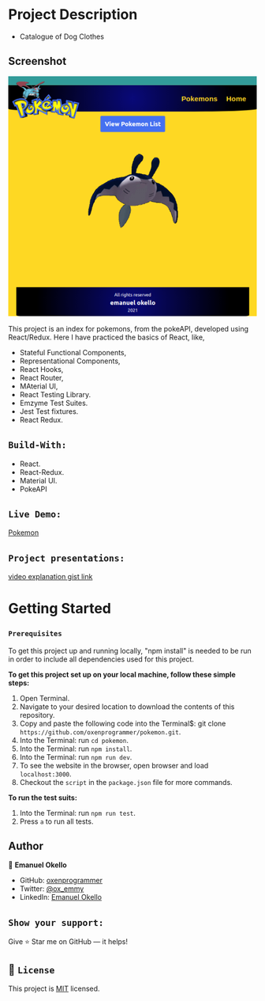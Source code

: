 # Project Description
- Catalogue of Dog Clothes

## Screenshot
![Screenshot](./Screenshoot.png)


This project is an index for pokemons, from the pokeAPI, developed using React/Redux. Here I have practiced the basics of React, like,

- Stateful Functional Components,
- Representational Components,
- React Hooks,
- React Router,
- MAterial UI,
- React Testing Library.
- Emzyme Test Suites.
- Jest Test fixtures.
- React Redux.

## `Build-With:`

- React.
- React-Redux.
- Material UI.
- PokeAPI

## `Live Demo:`

[Pokemon](https://poke-okello.herokuapp.com/)

## `Project presentations:`

[video explanation gist link](https://gist.github.com/oxenprogrammer/da1dcee3dcb62913e25b4df2266bd1cd)

# Getting Started

### `Prerequisites`

To get this project up and running locally, "npm install" is needed to be run in order to include all dependencies used for this project.

**To get this project set up on your local machine, follow these simple steps:**

1. Open Terminal.
2. Navigate to your desired location to download the contents of this repository.
3. Copy and paste the following code into the Terminal$: git clone `https://github.com/oxenprogrammer/pokemon.git`.
4. Into the Terminal: run `cd pokemon`.
5. Into the Terminal: run `npm install`.
6. Into the Terminal: run `npm run dev`.
7. To see the website in the browser, open browser and load `localhost:3000`.
8. Checkout the `script` in the `package.json` file for more commands.

**To run the test suits:**

1. Into the Terminal: run `npm run test`.
2. Press `a` to run all tests.

## Author
👤 **Emanuel Okello**

- GitHub: [oxenprogrammer](https://github.com/oxenprogrammer)
- Twitter: [@ox_emmy](https://twitter.com/ox_emmy)
- LinkedIn: [Emanuel Okello](https://www.linkedin.com/in/emanuel-okello/)

## `Show your support:`

Give ⭐ Star me on GitHub — it helps!

## 📝 `License`

This project is [MIT](./LICENSE) licensed.